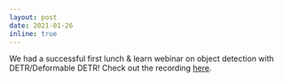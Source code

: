 ```yaml
---
layout: post
date: 2021-01-26
inline: true 
---
```


We had a successful first lunch & learn webinar on object detection with DETR/Deformable DETR!  Check out the recording [here](https://www.youtube.com/watch?v=95XuUFLAcvY).
